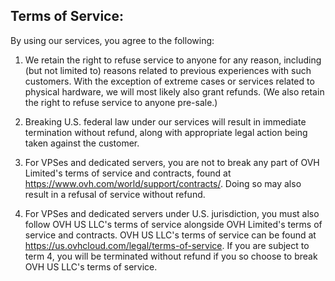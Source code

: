 ## Terms of Service:

By using our services, you agree to the following:

1. We retain the right to refuse service to anyone for any reason, including (but not limited to) reasons related to previous experiences with such customers. With the exception of extreme cases or services related to physical hardware, we will most likely also grant refunds. (We also retain the right to refuse service to anyone pre-sale.)

2. Breaking U.S. federal law under our services will result in immediate termination without refund, along with appropriate legal action being taken against the customer.

3. For VPSes and dedicated servers, you are not to break any part of OVH Limited's terms of service and contracts, found at https://www.ovh.com/world/support/contracts/. Doing so may also result in a refusal of service without refund.

4. For VPSes and dedicated servers under U.S. jurisdiction, you must also follow OVH US LLC's terms of service alongside OVH Limited's terms of service and contracts. OVH US LLC's terms of service can be found at https://us.ovhcloud.com/legal/terms-of-service. If you are subject to term 4, you will be terminated without refund if you so choose to break OVH US LLC's terms of service.
